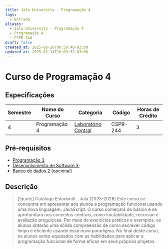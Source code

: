 ```yaml
---
title: Jala University - Programação 4
tags:
  - Entrada
aliases:
  - Jala University - Programação 4
  - Programação 4
  - CSPR-244
draft: false
created_at: 2025-06-26T00:50:48-03:00
updated_at: 2025-02-14T16:03:32-03:00
---
```

# Curso de Programação 4

## Especificações
| Semestre | Nome do Curso | Categoria                                                                                      | Código   | Horas de Crédito |
| -------- | ------------- | ---------------------------------------------------------------------------------------------- | -------- | ---------------- |
| 4        | Programação 4 | [Laboratório Central](content/notas/2025/06/21/entrada/Jala_University-Laboratorio_Central.md) | CSPR-244 | 3                |

## Pré-requisitos
- [Programação 3](content/notas/2025/06/25/entrada/Jala_University-Programacao_3.md);
- [Desenvolvimento de Software 3](Jala_University-Desenvolvimento_de_Software_3.md);
- [Banco de dados 2](../../24/entrada/Jala_University-Banco_de_dados_2.md) (opcional)
## Descrição

> [!quote] Catálogo Estudantil - Jala (2025-2026)
> Este curso se concentra em apresentar aos alunos a programação funcional usando uma nova linguagem: JavaScript. O curso começará do básico e se aprofundará nos conceitos centrais, como imutabilidade, recursão e avaliação preguiçosa. Por meio de exercícios práticos e exemplos, os alunos obterão uma sólida compreensão de como escrever código limpo e eficiente usando esse novo paradigma. No final deste curso, os alunos serão equipados com as habilidades para aplicar a programação funcional de forma eficaz em seus próprios projetos.



